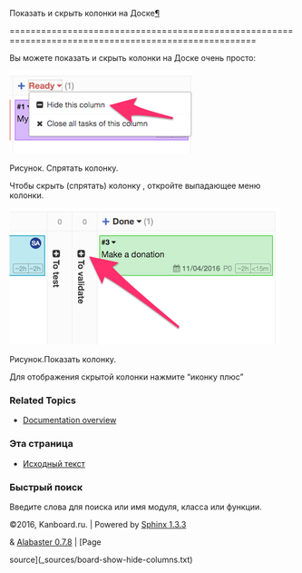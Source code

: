 Показать и скрыть колонки на Доске[¶](#show-and-hide-columns-on-the-board "Ссылка на этот заголовок")

=====================================================================================================



Вы можете показать и скрыть колонки на Доске очень просто:



![Hide a column](_images/hide-column.png)



Рисунок. Спрятать колонку.



Чтобы скрыть (спрятать) колонку , откройте выпадающее меню колонки.



![Show a column](_images/show-column.png)



Рисунок.Показать колонку.



Для отображения скрытой колонки нажмите “иконку плюс”



### Related Topics



-   [Documentation overview](index.markdown)



### Эта страница



-   [Исходный текст](_sources/board-show-hide-columns.txt)



### Быстрый поиск



Введите слова для поиска или имя модуля, класса или функции.



©2016, Kanboard.ru. | Powered by [Sphinx 1.3.3](http://sphinx-doc.org/)

& [Alabaster 0.7.8](https://github.com/bitprophet/alabaster) | [Page

source](_sources/board-show-hide-columns.txt)

